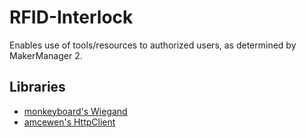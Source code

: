 RFID-Interlock
==============
Enables use of tools/resources to authorized users, as determined by MakerManager 2.

Libraries
---------
* [monkeyboard's Wiegand](https://github.com/monkeyboard/Wiegand-Protocol-Library-for-Arduino)
* [amcewen's HttpClient](https://github.com/amcewen/HttpClient)
